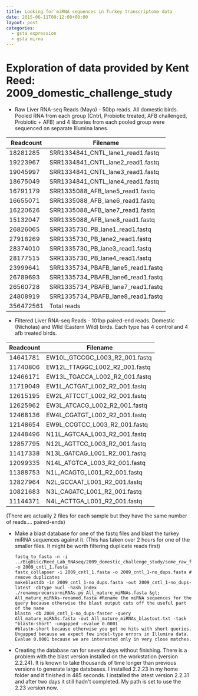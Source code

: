 ```yaml
---
title: Looking for miRNA sequences in Turkey transcriptome data
date: 2015-06-11T09:12:08+00:00
layout: post
categories:
  - gsta expression
  - gsta mirna
---
```

# Exploration of data provided by Kent Reed: 2009\_domestic\_challenge_study
  * Raw Liver RNA-seq Reads (Mayo) - 50bp reads. All domestic birds. Pooled RNA from each group (Cntrl, Probiotic treated, AFB challenged, Probiotic + AFB) and 4 libraries from each pooled group were sequenced on separate Illumina lanes.

| Readcount | Filename |
| --------- | -------- |
| 18281285 | SRR1334841\_CNTL\_lane1_read1.fastq |
| 19223967 | SRR1334841\_CNTL\_lane2_read1.fastq |
| 19045997 | SRR1334841\_CNTL\_lane3_read1.fastq |
| 18675049 | SRR1334841\_CNTL\_lane4_read1.fastq |
| 16791179 | SRR1335088\_AFB\_lane5_read1.fastq |
| 16655071 | SRR1335088\_AFB\_lane6_read1.fastq |
| 16220626 | SRR1335088\_AFB\_lane7_read1.fastq |
| 15132047 | SRR1335088\_AFB\_lane8_read1.fastq |
| 26826065 | SRR1335730\_PB\_lane1_read1.fastq |
| 27918269 | SRR1335730\_PB\_lane2_read1.fastq |
| 28374010 | SRR1335730\_PB\_lane3_read1.fastq |
| 28177515 | SRR1335730\_PB\_lane4_read1.fastq |
| 23999641 | SRR1335734\_PBAFB\_lane5_read1.fastq |
| 26789693 | SRR1335734\_PBAFB\_lane6_read1.fastq |
| 26560728 | SRR1335734\_PBAFB\_lane7_read1.fastq |
| 24808919 | SRR1335734\_PBAFB\_lane8_read1.fastq |
| 356472561 | Total reads |

  * Filtered Liver RNA-seq Reads - 101bp paired-end reads. Domestic (Nicholas) and WIld (Eastern Wild) birds. Each type has 4 control and 4 afb treated birds.

| Readcount | Filename |
| --------- | -------- |
| 14641781 | EW10L\_GTCCGC\_L003\_R2\_001.fastq |
| 11740806 | EW12L\_TTAGGC\_L002\_R2\_001.fastq |
| 12466171 | EW13L\_TGACCA\_L002\_R2\_001.fastq |
| 11719049 | EW1L\_ACTGAT\_L002\_R2\_001.fastq |
| 12615195 | EW2L\_ATTCCT\_L002\_R2\_001.fastq |
| 12625962 | EW3L\_ATCACG\_L002\_R2\_001.fastq |
| 12468136 | EW4L\_CGATGT\_L002\_R2\_001.fastq |
| 12148654 | EW9L\_CCGTCC\_L003\_R2\_001.fastq |
| 12448496 | N11L\_AGTCAA\_L003\_R2\_001.fastq |
| 12857795 | N12L\_AGTTCC\_L003\_R2\_001.fastq |
| 11417338 | N13L\_GATCAG\_L001\_R2\_001.fastq |
| 12099335 | N14L\_ATGTCA\_L003\_R2\_001.fastq |
| 11388753 | N1L\_ACAGTG\_L001\_R2\_001.fastq |
| 12827964 | N2L\_GCCAAT\_L001\_R2\_001.fastq |
| 10821683 | N3L\_CAGATC\_L001\_R2\_001.fastq |
| 11144371 | N4L\_ACTTGA\_L001\_R2\_001.fastq |

 (There are actually 2 files for each sample but they have the same number of reads.... paired-ends)

  * Make a blast database for one of the fastq files and blast the turkey miRNA sequences against it. (This has taken over 2 hours for one of the smaller files. It might be worth filtering duplicate reads first)

    ~~~
    fastq_to_fasta -n -i ../BigDisc/Reed_Lab_RNAseq/2009_domestic_challenge_study/some_raw_fastqfile -o 2009_cntl_1.fasta
    fastx_collapser -i 2009_cntl_1.fasta -o 2009_cntl_1-no_dups.fasta # remove duplicates
    makeblastdb -in 2009_cntl_1-no_dups.fasta -out 2009_cntl_1-no_dups-latest -dbtype nucl -hash_index
    ./renameprecursormiRNAs.py All_mature_miRNAs.fasta &gt; All_mature_miRNAs-renamed.fasta #Rename the miRNA sequences for the query because otherwise the blast output cuts off the useful part of the name
    blastn -db 2009_cntl_1-no_dups-faster -query All_mature_miRNAs.fasta -out All_mature_miRNAs_blastout.txt -task "blastn-short" -ungapped -evalue 0.0001
    #blastn-short because otherwise you get no hits with short queries. Ungapped because we expect few indel-type errors in Illumina data. Evalue 0.0001 because we are interested only in very close matches.
    ~~~

  * Creating the database ran for several days without finishing. There is a problem with the blast version installed on the workstation (version 2.2.24). It is known to take thousands of time longer than previous versions to generate large databases. I installed 2.2.23 in my home folder and it finished in 485 seconds. I installed the latest version 2.2.31 and after two days it still hadn't completed. My path is set to use the 2.23 version now.
